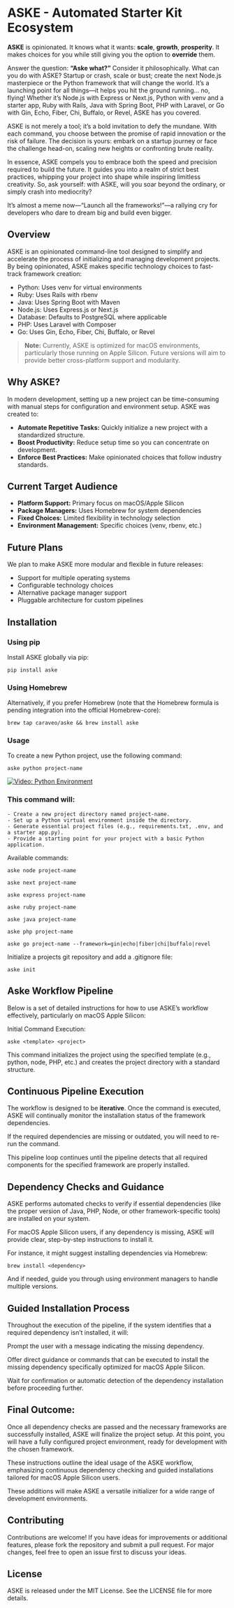 # ASKE - Automated Starter Kit Ecosystem

**ASKE** is opinionated. It knows what it wants: **scale**, **growth**, **prosperity**. It makes choices for you while still giving you the option to **override** them.

Answer the question: **“Aske what?”** Consider it philosophically. What can you do with ASKE? Startup or crash, scale or bust; create the next Node.js masterpiece or the Python framework that will change the world. It’s a launching point for all things—it helps you hit the ground running… no, flying! Whether it’s Node.js with Express or Next.js, Python with venv and a starter app, Ruby with Rails, Java with Spring Boot, PHP with Laravel, or Go with Gin, Echo, Fiber, Chi, Buffalo, or Revel, ASKE has you covered.

ASKE is not merely a tool; it’s a bold invitation to defy the mundane. With each command, you choose between the promise of rapid innovation or the risk of failure. The decision is yours: embark on a startup journey or face the challenge head-on, scaling new heights or confronting brute reality.

In essence, ASKE compels you to embrace both the speed and precision required to build the future. It guides you into a realm of strict best practices, whipping your project into shape while inspiring limitless creativity. So, ask yourself: with ASKE, will you soar beyond the ordinary, or simply crash into mediocrity?

It’s almost a meme now—“Launch all the frameworks!”—a rallying cry for developers who dare to dream big and build even bigger.

## Overview

ASKE is an opinionated command-line tool designed to simplify and accelerate the process of initializing and managing development projects. By being opinionated, ASKE makes specific technology choices to fast-track framework creation:

- Python: Uses venv for virtual environments
- Ruby: Uses Rails with rbenv
- Java: Uses Spring Boot with Maven
- Node.js: Uses Express.js or Next.js
- Database: Defaults to PostgreSQL where applicable
- PHP: Uses Laravel with Composer
- Go: Uses Gin, Echo, Fiber, Chi, Buffalo, or Revel

> **Note:** Currently, ASKE is optimized for macOS environments, particularly those running on Apple Silicon. Future versions will aim to provide better cross-platform support and modularity.

## Why ASKE?

In modern development, setting up a new project can be time-consuming with manual steps for configuration and environment setup. ASKE was created to:

- **Automate Repetitive Tasks:** Quickly initialize a new project with a standardized structure.
- **Boost Productivity:** Reduce setup time so you can concentrate on development.
- **Enforce Best Practices:** Make opinionated choices that follow industry standards.

## Current Target Audience

- **Platform Support:** Primary focus on macOS/Apple Silicon
- **Package Managers:** Uses Homebrew for system dependencies
- **Fixed Choices:** Limited flexibility in technology selection
- **Environment Management:** Specific choices (venv, rbenv, etc.)

## Future Plans

We plan to make ASKE more modular and flexible in future releases:
- Support for multiple operating systems
- Configurable technology choices
- Alternative package manager support
- Pluggable architecture for custom pipelines

## Installation

### Using pip

Install ASKE globally via pip:

```pip install aske```

### Using Homebrew

Alternatively, if you prefer Homebrew (note that the Homebrew formula is pending integration into the official Homebrew-core):

```brew tap caraveo/aske && brew install aske```

### Usage

To create a new Python project, use the following command:

```aske python project-name```

[![Video: Python Environment](media/python-env.png)](https://youtu.be/oPxNfZsv1z8)


### This command will:
	- Create a new project directory named project-name.
	- Set up a Python virtual environment inside the directory.
	- Generate essential project files (e.g., requirements.txt, .env, and a starter app.py).
	- Provide a starting point for your project with a basic Python application.


Available commands:

```aske node project-name```

```aske next project-name```

```aske express project-name```

```aske ruby project-name```

```aske java project-name```

```aske php project-name```

```aske go project-name --framework=gin|echo|fiber|chi|buffalo|revel```

Initialize a projects git repository and add a .gitignore file:

```aske init```

## Aske Workflow Pipeline

Below is a set of detailed instructions for how to use ASKE’s workflow effectively, particularly on macOS Apple Silicon:

Initial Command Execution:

```aske <template> <project>```

This command initializes the project using the specified template (e.g., python, node, PHP, etc.) and creates the project directory with a standard structure.

## Continuous Pipeline Execution

The workflow is designed to be **iterative**. Once the command is executed, ASKE will continually monitor the installation status of the framework dependencies.

If the required dependencies are missing or outdated, you will need to re-run the command.

This pipeline loop continues until the pipeline detects that all required components for the specified framework are properly installed.

	
## Dependency Checks and Guidance

ASKE performs automated checks to verify if essential dependencies (like the proper version of Java, PHP, Node, or other framework-specific tools) are installed on your system.

For macOS Apple Silicon users, if any dependency is missing, ASKE will provide clear, step-by-step instructions to install it.
	
For instance, it might suggest installing dependencies via Homebrew:

```brew install <dependency>```

And if needed, guide you through using environment managers to handle multiple versions.

## Guided Installation Process
Throughout the execution of the pipeline, if the system identifies that a required dependency isn’t installed, it will:

Prompt the user with a message indicating the missing dependency.

Offer direct guidance or commands that can be executed to install the missing dependency specifically optimized for macOS Apple Silicon.

Wait for confirmation or automatic detection of the dependency installation before proceeding further.
	
## Final Outcome:
Once all dependency checks are passed and the necessary frameworks are successfully installed, ASKE will finalize the project setup. At this point, you will have a fully configured project environment, ready for development with the chosen framework.
	
These instructions outline the ideal usage of the ASKE workflow, emphasizing continuous dependency checking and guided installations tailored for macOS Apple Silicon users.

These additions will make ASKE a versatile initializer for a wide range of development environments.

## Contributing

Contributions are welcome! If you have ideas for improvements or additional features, please fork the repository and submit a pull request. For major changes, feel free to open an issue first to discuss your ideas.

## License

ASKE is released under the MIT License. See the LICENSE file for more details.
